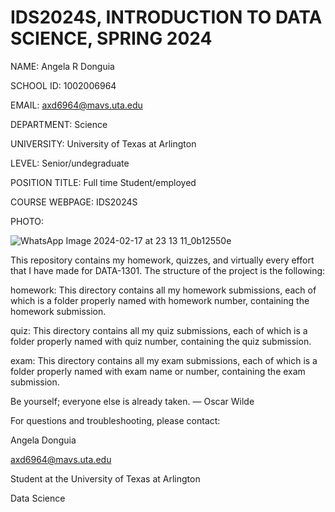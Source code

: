 # IDS2024S, INTRODUCTION TO DATA SCIENCE, SPRING 2024                                                                                                                                                           
NAME: Angela R Donguia

SCHOOL ID: 1002006964

EMAIL:  axd6964@mavs.uta.edu

DEPARTMENT: Science

UNIVERSITY: University of Texas at Arlington

LEVEL: Senior/undegraduate

POSITION TITLE: Full time Student/employed

COURSE WEBPAGE: IDS2024S

PHOTO:

![WhatsApp Image 2024-02-17 at 23 13 11_0b12550e](https://github.com/AngelaDonguia/IDS2024S/assets/89665076/53e24548-d40b-4b10-919a-5ee48440c5af)

This repository contains my homework, quizzes, and virtually every effort that I have made for DATA-1301. The structure of the project is the following:

homework:
This directory contains all my homework submissions, each of which is a folder properly named with homework number, containing the homework submission.

quiz:
This directory contains all my quiz submissions, each of which is a folder properly named with quiz number, containing the quiz submission.

exam:
This directory contains all my exam submissions, each of which is a folder properly named with exam name or number, containing the exam submission.

Be yourself; everyone else is already taken.
― Oscar Wilde

For questions and troubleshooting, please contact:

Angela Donguia

axd6964@mavs.uta.edu

Student at the University of Texas at Arlington

Data Science

